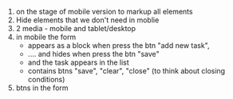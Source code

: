 1. on the stage of mobile version to markup all elements
2. Hide elements that we don't need in moblie
3. 2 media - mobile and tablet/desktop
4. in mobile the form 
    - appears as a block when press the btn "add new task", 
    - .... and hides when press the btn "save" 
    - and the task appears in the list
    - contains btns "save", "clear", "close" (to think about closing conditions)
5. btns in the form